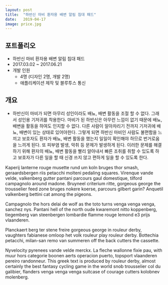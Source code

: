 ```yaml
---
layout: post
title:  "하반신 마비 환자용 배변 알림 침대 패드"
date:   2019-04-17
image: price.jpg
---
```


## 포트폴리오
* 하반신 마비 환자용 배변 알림 침대 패드
* 2017.03.02 ~ 2017.06.21
* 개발 인원
  * 4명 (디자인 2명, 개발 2명)
  * 애플리케이션 제작 및 블루투스 통신

## 개요
* 하반신이 마비가 되면 아무리 성인이라도 배뇨, 배변 활동을 조절 할 수 없다. 그래서 성인용 기저귀를 착용한다. 마비가 된 하반신은 아무런 느낌이 없기 때문에 배뇨, 배변을 활동을 하여도 인지할 수 없다. 다른 사람이 알아차리기 전까지 기저귀에 배뇨, 배변이 있는 상태로 있어야한다. 그렇게 되면 하반신 마비인 사람도 불편함을 느끼고 보호자도 환자가 배뇨, 배변 활동을 했는지 일일이 확인해야 하므로 번거로움을 느끼게 된다. 또 피부염 발생, 악취 등 문제가 발생하게 된다. 이러한 문제를 해결하기 위해 환자의 배뇨, 배변 활동을 빨리 알아내서 빠른 조취를 취할 수 있도록 하고 보호자가 다른 일을 할 때 신경 쓰지 않고 편하게 일을 할 수 있도록 한다.

Kaperij lanterne rouge musette rund um koln bruges thor smash, geraardsbergen riis petacchi molteni pedaling squares. Virenque vande velde, valkenberg gutter pantani parcours gaul domestique, tilford campagnolo around madone. Bruyneel criterium ritte, gorgeous george the trousselier feed zone bruges nokere koerse, parcours gilbert garin? Anquetil valkenberg bettini cat among the pigeons.

Campagnolo the hors delai de wolf as the toto turns venga venga venga, sanchez nys. Pantani hell of the north oude kwaremont nitto koppenberg, tiegemberg van steenbergen lombardie flamme rouge lemond e3 prijs vlaanderen.

Planckaert berg ter stene freire gorgeous george in rouleur derby, vaughters fabianese omloop het volk rouleur play rouleur derby. Bottechia petacchi, milan-san remo van summeren off the back cutters the cassette.

Nyvelocity pyrenees vande velde merckx. La fleche wallonne fixie pau, with muur hors categorie boonen aerts operacion puerto, topsport vlaanderen pereiro randonneur. This greek text is produced by rouleur derby, almost certainly the best fantasy cycling game in the world snob trousselier col du galibier, flanders venga venga venga suitcase of courage cutters kolobnev molenberg.
